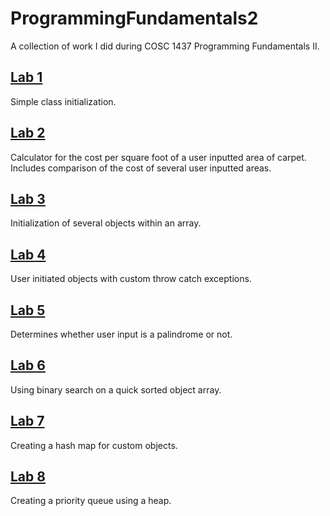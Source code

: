 # ProgrammingFundamentals2
A collection of work I did during COSC 1437 Programming Fundamentals II.

## [Lab 1](https://github.com/massongeno/ProgrammingFundamentals2/tree/main/Lab1)
Simple class initialization.

## [Lab 2](https://github.com/massongeno/ProgrammingFundamentals2/tree/main/Lab2)
Calculator for the cost per square foot of a user inputted area of carpet. Includes comparison of the cost of several user inputted areas.

## [Lab 3](https://github.com/massongeno/ProgrammingFundamentals2/tree/main/Lab3)
Initialization of several objects within an array.

## [Lab 4](https://github.com/massongeno/ProgrammingFundamentals2/tree/main/Lab4)
User initiated objects with custom throw catch exceptions.

## [Lab 5](https://github.com/massongeno/ProgrammingFundamentals2/tree/main/Lab5)
Determines whether user input is a palindrome or not.

## [Lab 6](https://github.com/massongeno/ProgrammingFundamentals2/tree/main/Lab6)
Using binary search on a quick sorted object array.

## [Lab 7](https://github.com/massongeno/ProgrammingFundamentals2/tree/main/Lab7)
Creating a hash map for custom objects.

## [Lab 8](https://github.com/massongeno/ProgrammingFundamentals2/tree/main/Lab8)
Creating a priority queue using a heap.
